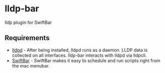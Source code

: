 # lldp-bar
lldp plugin for SwiftBar

## Requirements
* [lldpd](https://github.com/lldpd/lldpd) - After being installed, lldpd runs as a daemon. LLDP data is collected on all interfaces. lldp-bar interacts with lldpd via lldpcli.
* [SwiftBar](https://github.com/swiftbar/SwiftBar) - SwiftBar makes it easy to schedule and run scripts right from the mac menubar.